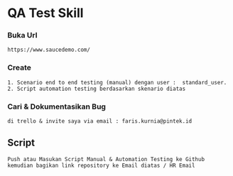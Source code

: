 # QA Test Skill
### Buka Url 
```
https://www.saucedemo.com/
```

### Create 
```
1. Scenario end to end testing (manual) dengan user :  standard_user.
2. Script automation testing berdasarkan skenario diatas

```
### Cari & Dokumentasikan Bug
```
di trello & invite saya via email : faris.kurnia@pintek.id

```

## Script
```
Push atau Masukan Script Manual & Automation Testing ke Github kemudian bagikan link repository ke Email diatas / HR Email
```
